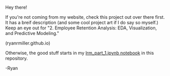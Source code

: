 Hey there!

If you're not coming from my website, check this project out over there first. It has a breif description (and some cool project art if I do say so myself.) Keep an eye out for "2. Employee Retention Analysis: EDA, Visualization, and Predictive Modeling."

(ryanrmiller.github.io)

Otherwise, the good stuff starts in my [lrm_part_1.ipynb notebook]() in this repository. 

-Ryan
